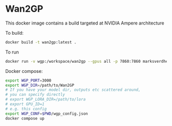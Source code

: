 # Wan2GP  

This docker image contains a build targeted at NVIDIA Ampere architecture

To build:

```bash
docker build -t wan2gp:latest .
```

To run
```bash
docker run -v wgp:/workspace/wan2gp --gpus all -p 7860:7860 marksverdhei/wan2gp:latest python wgp.py --listen
```

Docker compose:

```bash
export WGP_PORT=3000
export WGP_DIR=/path/to/Wan2GP
# If you have your model dir, outputs etc scattered around, 
# you can specify directly 
# export WGP_LORA_DIR=/path/to/lora
# export GPU_ID=1
# e.g. this config
export WGP_CONF=$PWD/wgp_config.json
docker compose up
```
